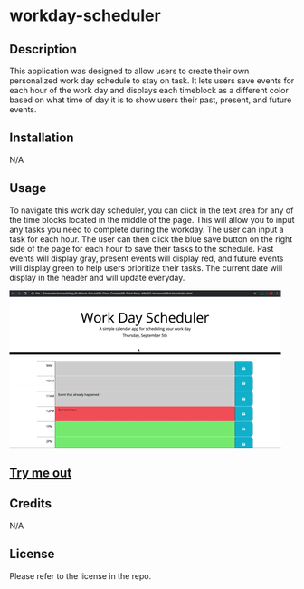 # workday-scheduler

## Description
This application was designed to allow users to create their own personalized work day schedule to stay on task. It lets users save events for each hour of the work day and displays each timeblock as a different color based on what time of day it is to show users their past, present, and future events.

## Installation
N/A

## Usage
To navigate this work day scheduler, you can click in the text area for any of the time blocks located in the middle of the page. This will allow you to input any tasks you need to complete during the workday. The user can input a task for each hour. The user can then click the blue save button on the right side of the page for each hour to save their tasks to the schedule. Past events will display gray, present events will display red, and future events will display green to help users prioritize their tasks. The current date will display in the header and will update everyday.

![workday-scheduler gif](Assets/05-third-party-apis-homework-demo.gif)

## [Try me out](https://ashlynnwood.github.io/workday-scheduler/)

## Credits
N/A

## License
Please refer to the license in the repo.